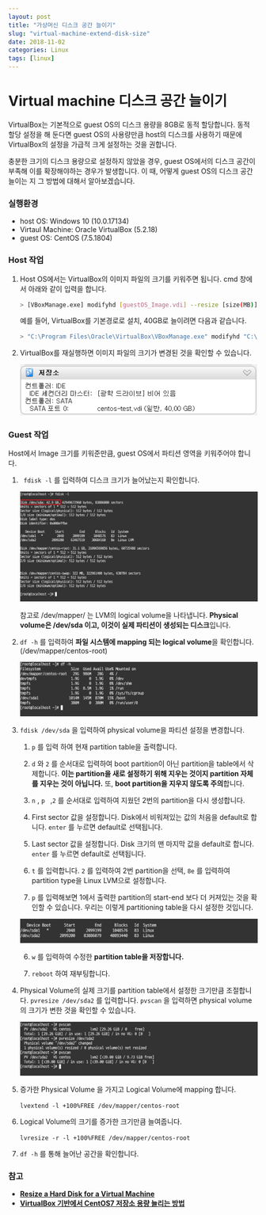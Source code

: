 ```yaml
---
layout: post
title: "가상머신 디스크 공간 늘이기"
slug: "virtual-machine-extend-disk-size"
date: 2018-11-02
categories: Linux
tags: [linux]
---
```


# Virtual machine 디스크 공간 늘이기

VirtualBox는 기본적으로 guest OS의 디스크 용량을 8GB로 동적 할당합니다. 동적 할당 설정을 해 둔다면 guest OS의 사용량만큼 host의 디스크를 사용하기 때문에 VirtualBox의 설정을 가급적 크게 설정하는 것을 권합니다. 

충분한 크기의 디스크 용량으로 설정하지 않았을 경우, guest OS에서의 디스크 공간이 부족해 이를 확장해야하는 경우가 발생합니다. 이 때, 어떻게 guest OS의 디스크 공간 늘이는 지 그 방법에 대해서 알아보겠습니다.

### 실행환경

- host OS: Windows 10 (10.0.17134)
- Virtaul Machine: Oracle VirtualBox (5.2.18)
- guest OS: CentOS (7.5.1804)

### Host 작업

1. Host OS에서는 VirtualBox의 이미지 파일의 크기를 키워주면 됩니다. cmd 창에서 아래와 같이 입력을 합니다.

   ```bash
   > [VBoxManage.exe] modifyhd [guestOS_Image.vdi] --resize [size(MB)]
   ```

   예를 들어, VirtualBox를 기본경로로 설치, 40GB로 늘이려면 다음과 같습니다.

   ```bash
   > "C:\Program Files\Oracle\VirtualBox\VBoxManage.exe" modifyhd "C:\Users\사용자_이름\VirtualBox VMs\centos-test\centos-test.vdi" --resize 40960
   ```


2. VirtualBox를 재실행하면 이미지 파일의 크기가 변경된 것을 확인할 수 있습니다.

   ![host_2](https://github.com/sjnov11/sjnov11.github.com/blob/master/_img/2018/11/02/host_2.png?raw=true)



### Guest 작업

Host에서 Image 크기를 키워준만큼, guest OS에서 파티션 영역을 키워주어야 합니다.

1. ``` fdisk -l``` 를 입력하여 디스크 크기가 늘어났는지 확인합니다. 

   ![guest_1](https://github.com/sjnov11/sjnov11.github.com/blob/master/_img/2018/11/02/guest_1.png?raw=true)

   참고로 /dev/mapper/ 는 LVM의 logical volume을 나타냅니다. **Physical volume은 /dev/sda 이고, 이것이 실제 파티션이 생성되는 디스크**입니다.

2. ```df -h``` 를 입력하여 **파일 시스템에 mapping 되는 logical volume**을 확인합니다. (/dev/mapper/centos-root)

   ![guest_2](https://github.com/sjnov11/sjnov11.github.com/blob/master/_img/2018/11/02/guest_2.PNG?raw=true)

3. ```fdisk /dev/sda``` 을 입력하여 physical volume을 파티션 설정을 변경합니다.

   1) ```p``` 를 입력 하여 현재 partition table을 출력합니다.

   2) ```d``` 와 ```2``` 를 순서대로 입력하여 boot partition이 아닌 partition을 table에서 삭제합니다. **이는 partition을 새로 설정하기 위해 지우는 것이지 partition 자체를 지우는 것이 아닙니다.** 또, **boot partition을 지우지 않도록 주의**합니다.

   3) ```n``` , ```p ``` ,```2``` 를 순서대로 입력하여 지웠던 2번의 partition을 다시 생성합니다.

   4) First sector 값을 설정합니다. Disk에서 비워져있는 값의 처음을 default로 합니다. ```enter``` 를 누르면 default로 선택됩니다.

   5) Last sector 값을 설정합니다. Disk 크기의 맨 마지막 값을 default로 합니다. ```enter``` 를 누르면 default로 선택됩니다.

   6) ```t``` 를 입력합니다. ```2``` 를 입력하여 2번 partition을 선택, ```8e``` 를 입력하여 partition type을 Linux LVM으로 설정합니다.

   7) ```p``` 를 입력해보면 1에서 출력한 partition의 start-end 보다 더 커져있는 것을 확인할 수 있습니다. 우리는 이렇게 partitioning table을 다시 설정한 것입니다.

   ![guest_3-7](https://github.com/sjnov11/sjnov11.github.com/blob/master/_img/2018/11/02/guest_3-7.PNG?raw=true)

   6) ```w``` 를 입력하여 수정한 **partition table을 저장합니다.**

   7) ```reboot``` 하여 재부팅합니다.

4. Physical Volume의 실제 크기를 partition table에서 설정한 크기만큼 조절합니다. ```pvresize /dev/sda2``` 를 입력합니다. ```pvscan``` 을 입력하면 physical volume의 크기가 변한 것을 확인할 수 있습니다.

   ![guest_4](https://github.com/sjnov11/sjnov11.github.com/blob/master/_img/2018/11/02/guest_4.PNG?raw=true)

5. 증가한 Physical Volume 을 가지고 Logical Volume에 mapping 합니다.

   ```lvextend -l +100%FREE /dev/mapper/centos-root``` 

6. Logical Volume의 크기를 증가한 크기만큼 늘여줍니다.

   ```lvresize -r -l +100%FREE /dev/mapper/centos-root``` 

7. ```df -h``` 를 통해 늘어난 공간을 확인합니다.



### 참고

- [**Resize a Hard Disk for a Virtual Machine**](https://gist.github.com/christopher-hopper/9755310)
- **[VirtualBox 기반에서 CentOS7 저장소 용량 늘리는 방법](http://wangin9.tistory.com/entry/vbox-centos7-memory)**

